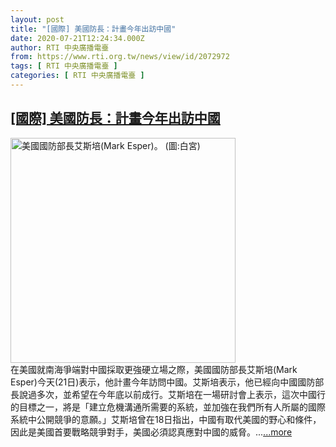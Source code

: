```yaml
---
layout: post
title: "[國際] 美國防長：計畫今年出訪中國"
date: 2020-07-21T12:24:34.000Z
author: RTI 中央廣播電臺
from: https://www.rti.org.tw/news/view/id/2072972
tags: [ RTI 中央廣播電臺 ]
categories: [ RTI 中央廣播電臺 ]
---
```

<!--1595334274000-->
[[國際] 美國防長：計畫今年出訪中國](https://www.rti.org.tw/news/view/id/2072972)
------

<div>
<img src="https://static.rti.org.tw/assets/thumbnails/2020/01/08/e87dc78db4b7acbf2c658922a99f4172.jpg" width="360" alt="美國國防部長艾斯培(Mark Esper)。 (圖:白宮)" title="美國國防部長艾斯培(Mark Esper)。 (圖:白宮)"><br>在美國就南海爭端對中國採取更強硬立場之際，美國國防部長艾斯培(Mark Esper)今天(21日)表示，他計畫今年訪問中國。艾斯培表示，他已經向中國國防部長說過多次，並希望在今年底以前成行。艾斯培在一場研討會上表示，這次中國行的目標之一，將是「建立危機溝通所需要的系統，並加強在我們所有人所屬的國際系統中公開競爭的意願。」艾斯培曾在18日指出，中國有取代美國的野心和條件，因此是美國首要戰略競爭對手，美國必須認真應對中國的威脅。...<a target="_blank" href="https://www.rti.org.tw/news/view/id/2072972">...more</a>
</div>
